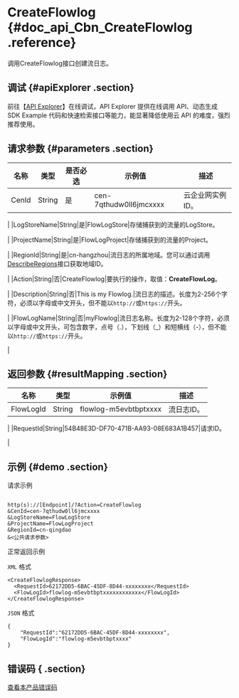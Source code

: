 # CreateFlowlog {#doc_api_Cbn_CreateFlowlog .reference}

调用CreateFlowlog接口创建流日志。

## 调试 {#apiExplorer .section}

前往【[API Explorer](https://api.aliyun.com/#product=Cbn&api=CreateFlowlog)】在线调试，API Explorer 提供在线调用 API、动态生成 SDK Example 代码和快速检索接口等能力，能显著降低使用云 API 的难度，强烈推荐使用。

## 请求参数 {#parameters .section}

|名称|类型|是否必选|示例值|描述|
|--|--|----|---|--|
|CenId|String|是|cen-7qthudw0ll6jmcxxxx|云企业网实例ID。

 |
|LogStoreName|String|是|FlowLogStore|存储捕获到的流量的LogStore。

 |
|ProjectName|String|是|FlowLogProject|存储捕获到的流量的Project。

 |
|RegionId|String|是|cn-hangzhou|流日志的所属地域。您可以通过调用[DescribeRegions](~~36063~~)接口获取地域ID。

 |
|Action|String|否|CreateFlowlog|要执行的操作，取值：**CreateFlowLog**。

 |
|Description|String|否|This is my Flowlog.|流日志的描述。长度为2-256个字符，必须以字母或中文开头，但不能以`http://`或`https://`开头。

 |
|FlowLogName|String|否|myFlowlog|流日志名称。长度为2-128个字符，必须以字母或中文开头，可包含数字，点号（.），下划线（\_）和短横线（-），但不能以`http://`或`https://`开头。

 |

## 返回参数 {#resultMapping .section}

|名称|类型|示例值|描述|
|--|--|---|--|
|FlowLogId|String|flowlog-m5evbtbptxxxx|流日志ID。

 |
|RequestId|String|54B48E3D-DF70-471B-AA93-08E683A1B457|请求ID。

 |

## 示例 {#demo .section}

请求示例

``` {#request_demo}

http(s)://[Endpoint]/?Action=CreateFlowlog
&CenId=cen-7qthudw0ll6jmcxxxx
&LogStoreName=FlowLogStore
&ProjectName=FlowLogProject
&RegionId=cn-qingdao
&<公共请求参数>

```

正常返回示例

`XML` 格式

``` {#xml_return_success_demo}
<CreateFlowlogResponse>
  <RequestId>62172DD5-6BAC-45DF-8D44-xxxxxxxx</RequestId>
  <FlowLogId>flowlog-m5evbtbptxxxxxxxxxxxx</FlowLogId>
</CreateFlowlogResponse>

```

`JSON` 格式

``` {#json_return_success_demo}
{
	"RequestId":"62172DD5-6BAC-45DF-8D44-xxxxxxxx",
	"FlowLogId":"flowlog-m5evbtbptxxxx"
}
```

## 错误码 { .section}

[查看本产品错误码](https://error-center.aliyun.com/status/product/Cbn)

